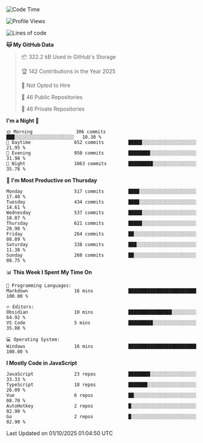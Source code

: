 <!--START_SECTION:waka-->
![Code Time](http://img.shields.io/badge/Code%20Time-980%20hrs%2027%20mins-blue)

![Profile Views](http://img.shields.io/badge/Profile%20Views-0-blue)

![Lines of code](https://img.shields.io/badge/From%20Hello%20World%20I%27ve%20Written-2.4%20million%20lines%20of%20code-blue)

**🐱 My GitHub Data** 

> 📦 322.2 kB Used in GitHub's Storage 
 > 
> 🏆 142 Contributions in the Year 2025
 > 
> 🚫 Not Opted to Hire
 > 
> 📜 46 Public Repositories 
 > 
> 🔑 46 Private Repositories 
 > 
**I'm a Night 🦉** 

```text
🌞 Morning                306 commits         ███░░░░░░░░░░░░░░░░░░░░░░   10.30 % 
🌆 Daytime                652 commits         █████░░░░░░░░░░░░░░░░░░░░   21.95 % 
🌃 Evening                950 commits         ████████░░░░░░░░░░░░░░░░░   31.98 % 
🌙 Night                  1063 commits        █████████░░░░░░░░░░░░░░░░   35.78 % 
```
📅 **I'm Most Productive on Thursday** 

```text
Monday                   517 commits         ████░░░░░░░░░░░░░░░░░░░░░   17.40 % 
Tuesday                  434 commits         ████░░░░░░░░░░░░░░░░░░░░░   14.61 % 
Wednesday                537 commits         █████░░░░░░░░░░░░░░░░░░░░   18.07 % 
Thursday                 621 commits         █████░░░░░░░░░░░░░░░░░░░░   20.90 % 
Friday                   264 commits         ██░░░░░░░░░░░░░░░░░░░░░░░   08.89 % 
Saturday                 338 commits         ███░░░░░░░░░░░░░░░░░░░░░░   11.38 % 
Sunday                   260 commits         ██░░░░░░░░░░░░░░░░░░░░░░░   08.75 % 
```


📊 **This Week I Spent My Time On** 

```text
💬 Programming Languages: 
Markdown                 16 mins             █████████████████████████   100.00 % 

🔥 Editors: 
Obsidian                 10 mins             ████████████████░░░░░░░░░   64.92 % 
VS Code                  5 mins              █████████░░░░░░░░░░░░░░░░   35.08 % 

💻 Operating System: 
Windows                  16 mins             █████████████████████████   100.00 % 
```

**I Mostly Code in JavaScript** 

```text
JavaScript               23 repos            ████████░░░░░░░░░░░░░░░░░   33.33 % 
TypeScript               18 repos            ███████░░░░░░░░░░░░░░░░░░   26.09 % 
Vue                      6 repos             ██░░░░░░░░░░░░░░░░░░░░░░░   08.70 % 
AutoHotkey               2 repos             █░░░░░░░░░░░░░░░░░░░░░░░░   02.90 % 
Go                       2 repos             █░░░░░░░░░░░░░░░░░░░░░░░░   02.90 % 
```




 Last Updated on 01/10/2025 01:04:50 UTC
<!--END_SECTION:waka-->
